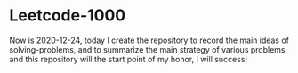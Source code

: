 # Leetcode-1000
Now is 2020-12-24, today I create the repository to record the main ideas of solving-problems, and to summarize the main strategy of various problems, and this repository will the start point of my honor, I will success!
